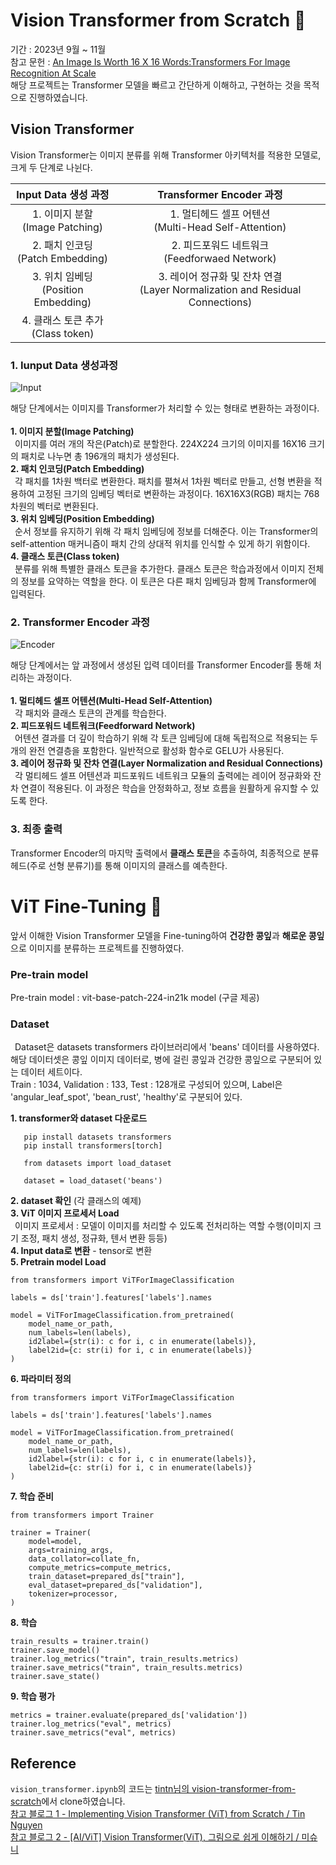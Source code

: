 # Vision Transformer from Scratch 👶
기간 : 2023년 9월 ~ 11월 <br>
참고 문헌 : [An Image Is Worth 16 X 16 Words:Transformers For Image Recognition At Scale](https://arxiv.org/abs/2010.11929) <br>
해당 프로젝트는 Transformer 모델을 빠르고 간단하게 이해하고, 구현하는 것을 목적으로 진행하였습니다. <Br>

## Vision Transformer
Vision Transformer는 이미지 분류를 위해 Transformer 아키텍처를 적용한 모델로, 크게 두 단계로 나뉜다. <br>

| Input Data 생성 과정 | Transformer Encoder 과정 | 
|:---:|:---:|
|1. 이미지 분할<Br>(Image Patching) | 1. 멀티헤드 셀프 어텐션<br>(Multi-Head Self-Attention) |
|2. 패치 인코딩<br>(Patch Embedding) | 2. 피드포워드 네트워크<br>(Feedforwaed Network) |
|3. 위치 임베딩<br>(Position Embedding) | 3. 레이어 정규화 및 잔차 연결<br>(Layer Normalization and Residual Connections) |
|4. 클래스 토큰 추가<Br>(Class token) | |



### 1. Iunput Data 생성과정

![Input](https://github.com/kingodjerry/vision_transformer/assets/143167244/d345a51c-e3a9-4ee8-a3be-4608e672a24b)

해당 단계에서는 이미지를 Transformer가 처리할 수 있는 형태로 변환하는 과정이다. <br>
<br> 
**1. 이미지 분할(Image Patching)** <br>
&ensp;이미지를 여러 개의 작은(Patch)로 분할한다. 224X224 크기의 이미지를 16X16 크기의 패치로 나누면 총 196개의 패치가 생성된다. <br>
**2. 패치 인코딩(Patch Embedding)** <br> 
&ensp;각 패치를 1차원 백터로 변환한다. 패치를 펼쳐서 1차원 벡터로 만들고, 선형 변환을 적용하여 고정된 크기의 임베딩 벡터로 변환하는 과정이다. 16X16X3(RGB) 패치는 768차원의 벡터로 변환된다. <br>
**3. 위치 임베딩(Position Embedding)** <br> 
&ensp;순서 정보를 유지하기 위해 각 패치 임베딩에 정보를 더해준다. 이는 Transformer의 self-attention 매커니즘이 패치 간의 상대적 위치를 인식할 수 있게 하기 위함이다. <br>
**4. 클래스 토큰(Class token)** <br> 
&ensp;분류를 위해 특별한 클래스 토큰을 추가한다. 클래스 토큰은 학습과정에서 이미지 전체의 정보를 요약하는 역할을 한다. 이 토큰은 다른 패치 임베딩과 함께 Transformer에 입력된다. <br> 

### 2. Transformer Encoder 과정

![Encoder](https://github.com/kingodjerry/vision_transformer/assets/143167244/86bb3dae-5d37-4750-9bc5-735b10e7ff8f)

해당 단계에서는 앞 과정에서 생성된 입력 데이터를 Transformer Encoder를 통해 처리하는 과정이다. <br>
<br>
**1. 멀티헤드 셀프 어텐션(Multi-Head Self-Attention)** <br>
&ensp;각 패치와 클래스 토큰의 관계를 학습한다. <br>
**2. 피드포워드 네트워크(Feedforward Network)** <br> 
&ensp;어텐션 결과를 더 깊이 학습하기 위해 각 토큰 임베딩에 대해 독립적으로 적용되는 두 개의 완전 연결층을 포함한다. 일반적으로 활성화 함수로 GELU가 사용된다.  <br>
**3. 레이어 정규화 및 잔차 연결(Layer Normalization and Residual Connections)** <br> 
&ensp;각 멀티헤드 셀프 어텐션과 피드포워드 네트워크 모듈의 출력에는 레이어 정규화와 잔차 연결이 적용된다. 이 과정은 학습을 안정화하고, 정보 흐름을 원활하게 유지할 수 있도록 한다. <br>

### 3. 최종 출력
Transformer Encoder의 마지막 출력에서 **클래스 토큰**을 추출하여, 최종적으로 분류 헤드(주로 선형 분류기)를 통해 이미지의 클래스를 예측한다. <br>


# ViT Fine-Tuning 🌾
앞서 이해한 Vision Transformer 모델을 Fine-tuning하여 **건강한 콩잎**과 **해로운 콩잎**으로 이미지를 분류하는 프로젝트를 진행하였다. 

### Pre-train model
Pre-train model : vit-base-patch-224-in21k model (구글 제공)

### Dataset
&ensp;Dataset은 datasets transformers 라이브러리에서 'beans' 데이터를 사용하였다. <br>
해당 데이터셋은 콩잎 이미지 데이터로, 병에 걸린 콩잎과 건강한 콩잎으로 구분되어 있는 데이터 세트이다. <br>
Train : 1034, Validation : 133, Test : 128개로 구성되어 있으며, Label은 'angular_leaf_spot', 'bean_rust', 'healthy'로 구분되어 있다. <br> 

**1. transformer와 dataset 다운로드**
```
   pip install datasets transformers
   pip install transformers[torch]

   from datasets import load_dataset

   dataset = load_dataset('beans')
```
**2. dataset 확인** (각 클래스의 예제) <br>
**3. ViT 이미지 프로세서 Load** <br>
&ensp;이미지 프로세서 : 모델이 이미지를 처리할 수 있도록 전처리하는 역할 수행(이미지 크기 조정, 패치 생성, 정규화, 텐서 변환 등등) <br>
**4. Input data로 변환** - tensor로 변환 <br>
**5. Pretrain model Load** <br>
```
from transformers import ViTForImageClassification

labels = ds['train'].features['labels'].names

model = ViTForImageClassification.from_pretrained(
    model_name_or_path,
    num_labels=len(labels),
    id2label={str(i): c for i, c in enumerate(labels)},
    label2id={c: str(i) for i, c in enumerate(labels)}
)
```
**6. 파라미터 정의**
```
from transformers import ViTForImageClassification

labels = ds['train'].features['labels'].names

model = ViTForImageClassification.from_pretrained(
    model_name_or_path,
    num_labels=len(labels),
    id2label={str(i): c for i, c in enumerate(labels)},
    label2id={c: str(i) for i, c in enumerate(labels)}
)
```
**7. 학습 준비**
```
from transformers import Trainer

trainer = Trainer(
    model=model,
    args=training_args,
    data_collator=collate_fn,
    compute_metrics=compute_metrics,
    train_dataset=prepared_ds["train"],
    eval_dataset=prepared_ds["validation"],
    tokenizer=processor,
)
```
**8. 학습**
```
train_results = trainer.train()
trainer.save_model()
trainer.log_metrics("train", train_results.metrics)
trainer.save_metrics("train", train_results.metrics)
trainer.save_state()
```
**9. 학습 평가**
```
metrics = trainer.evaluate(prepared_ds['validation'])
trainer.log_metrics("eval", metrics)
trainer.save_metrics("eval", metrics)
```
   

## Reference
```vision_transformer.ipynb```의 코드는 [tintn님의 vision-transformer-from-scratch](https://github.com/tintn/vision-transformer-from-scratch)에서 clone하였습니다. <br>
[참고 블로그 1 - Implementing Vision Transformer (ViT) from Scratch / Tin Nguyen ](https://towardsdatascience.com/implementing-vision-transformer-vit-from-scratch-3e192c6155f0) <br>
[참고 블로그 2 - [AI/ViT] Vision Transformer(ViT), 그림으로 쉽게 이해하기 / 미슈니 ](https://mishuni.tistory.com/137) <br>
